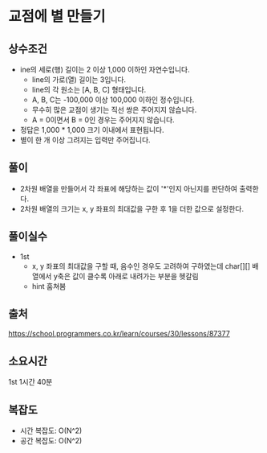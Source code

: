 # 교점에 별 만들기

## 상수조건
- ine의 세로(행) 길이는 2 이상 1,000 이하인 자연수입니다.
    - line의 가로(열) 길이는 3입니다.
    - line의 각 원소는 [A, B, C] 형태입니다.
    - A, B, C는 -100,000 이상 100,000 이하인 정수입니다.
    - 무수히 많은 교점이 생기는 직선 쌍은 주어지지 않습니다.
    - A = 0이면서 B = 0인 경우는 주어지지 않습니다.
- 정답은 1,000 * 1,000 크기 이내에서 표현됩니다.
- 별이 한 개 이상 그려지는 입력만 주어집니다.

## 풀이
- 2차원 배열을 만들어서 각 좌표에 해당하는 값이 '*'인지 아닌지를 판단하여 출력한다.
- 2차원 배열의 크기는 x, y 좌표의 최대값을 구한 후 1을 더한 값으로 설정한다.

## 풀이실수

- 1st
  - x, y 좌표의 최대값을 구할 때, 음수인 경우도 고려하여 구하였는데 char[][] 배열에서 y축은 값이 클수록 아래로 내려가는 부분을 헷갈림
  - hint 훔쳐봄

## 출처
https://school.programmers.co.kr/learn/courses/30/lessons/87377


## 소요시간
1st 1시간 40분

## 복잡도
- 시간 복잡도: O(N^2)
- 공간 복잡도: O(N^2)
